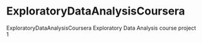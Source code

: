 ExploratoryDataAnalysisCoursera
===============================

ExploratoryDataAnalysisCoursera
Exploratory Data Analysis course project 1
